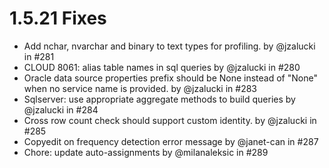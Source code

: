 # 1.5.21 Fixes

* Add nchar, nvarchar and binary to text types for profiling. by @jzalucki in #281
* CLOUD 8061: alias table names in sql queries by @jzalucki in #280
* Oracle data source properties prefix should be None instead of "None" when no service name is provided. by @jzalucki in #283
* Sqlserver: use appropriate aggregate methods to build queries by @jzalucki in #284
* Cross row count check should support custom identity. by @jzalucki in #285
* Copyedit on frequency detection error message by @janet-can in #287
* Chore: update auto-assignments by @milanaleksic in #289
